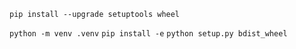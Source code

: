`pip install --upgrade setuptools wheel`



`python -m venv .venv`
`pip install -e`
`python setup.py bdist_wheel` 




